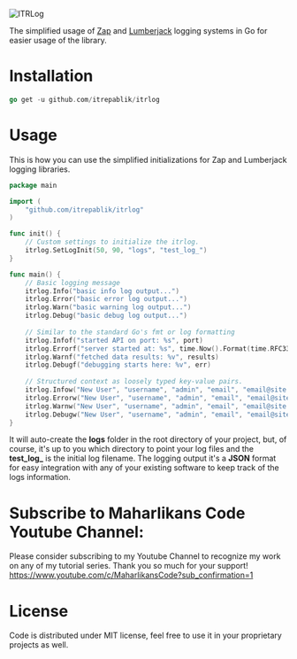 ![ITRLog](https://user-images.githubusercontent.com/58651329/80480060-96624d80-8982-11ea-994f-153f4f987fbe.png)

The simplified usage of [Zap](https://github.com/uber-go/zap) and [Lumberjack](https://github.com/natefinch/lumberjack) logging systems in Go for easier usage of the library.

# Installation
```go
go get -u github.com/itrepablik/itrlog
```

# Usage
This is how you can use the simplified initializations for Zap and Lumberjack logging libraries.
```go
package main

import (
	"github.com/itrepablik/itrlog"
)

func init() {
	// Custom settings to initialize the itrlog.
	itrlog.SetLogInit(50, 90, "logs", "test_log_")
}

func main() {
	// Basic logging message
	itrlog.Info("basic info log output...")
	itrlog.Error("basic error log output...")
	itrlog.Warn("basic warning log output...")
	itrlog.Debug("basic debug log output...")
	
	// Similar to the standard Go's fmt or log formatting
	itrlog.Infof("started API on port: %s", port)
	itrlog.Errorf("server started at: %s", time.Now().Format(time.RFC3339))
	itrlog.Warnf("fetched data results: %v", results)
	itrlog.Debugf("debugging starts here: %v", err)
	
	// Structured context as loosely typed key-value pairs.
	itrlog.Infow("New User", "username", "admin", "email", "email@site.com", "log_time", time.Now().Format(itrlog.LogTimeFormat))
	itrlog.Errorw("New User", "username", "admin", "email", "email@site.com", "log_time", time.Now().Format(itrlog.LogTimeFormat))
	itrlog.Warnw("New User", "username", "admin", "email", "email@site.com", "log_time", time.Now().Format(itrlog.LogTimeFormat))
	itrlog.Debugw("New User", "username", "admin", "email", "email@site.com", "log_time", time.Now().Format(itrlog.LogTimeFormat))
}
```
It will auto-create the **logs** folder in the root directory of your project, but, of course, it's up to you which directory to point your log files and the **test_log_** is the initial log filename.  The logging output it's a **JSON** format for easy integration with any of your existing software to keep track of the logs information.

# Subscribe to Maharlikans Code Youtube Channel:
Please consider subscribing to my Youtube Channel to recognize my work on any of my tutorial series. Thank you so much for your support!
https://www.youtube.com/c/MaharlikansCode?sub_confirmation=1

# License
Code is distributed under MIT license, feel free to use it in your proprietary projects as well.
